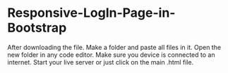 # Responsive-LogIn-Page-in-Bootstrap

After downloading the file. Make a folder and paste all files in it. Open the new folder in any code editor. Make sure you device is connected to an internet. Start your live server or just click on the main .html file.

